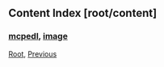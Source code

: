 
## Content Index [root/content]
### [mcpedl](./mcpedl), [image](./image)
[Root](/), [Previous](./../)
